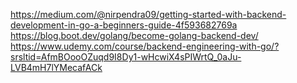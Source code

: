 https://medium.com/@nirpendra09/getting-started-with-backend-development-in-go-a-beginners-guide-4f593682769a
https://blog.boot.dev/golang/become-golang-backend-dev/
https://www.udemy.com/course/backend-engineering-with-go/?srsltid=AfmBOooOZuqd9I8Dy1-wHcwiX4sPIWrtQ_0aJu-LVB4mH7lYMecafACk
